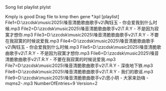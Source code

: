 Song list playlist plylst 


Kmply is good 
Drag file to kmp then gene    *.kpl 
[playlist]
File1=D:\zzcdsk\music2025\嗓音清脆歌曲歌手v2\陶钰玉 - 你会爱我到什么时候.mp3
File2=D:\zzcdsk\music2025\嗓音清脆歌曲歌手v2\T.R.Y - 不是因为寂寞才想你.mp3
File3=D:\zzcdsk\music2025\嗓音清脆歌曲歌手v2\T.R.Y - 不要在我寂寞的时候说爱我.mp3
File4=D:\zzcdsk\music2025\嗓音清脆歌曲歌手v2\陶钰玉 - 你会爱我到什么时候.mp3
File5=D:\zzcdsk\music2025\嗓音清脆歌曲歌手v2\T.R.Y - 不是因为寂寞才想你.mp3
File6=D:\zzcdsk\music2025\嗓音清脆歌曲歌手v2\T.R.Y - 不要在我寂寞的时候说爱我.mp3
File7=D:\zzcdsk\music2025\嗓音清脆歌曲歌手v2\T.R.Y - 深夜地下铁.mp3
File8=D:\zzcdsk\music2025\嗓音清脆歌曲歌手v2\T.R.Y - 我们的歌谣.mp3
File9=D:\zzcdsk\music2025\嗓音清脆歌曲歌手v2\思小玥 - 大家来劲嗨 -mqms2-.mp3
NumberOfEntries=9
Version=2

